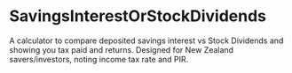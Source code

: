 # SavingsInterestOrStockDividends
 A calculator to compare deposited savings interest vs Stock Dividends and showing you tax paid and returns. Designed for New Zealand savers/investors, noting income tax rate and PIR.
